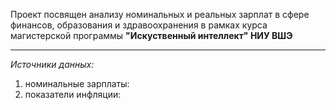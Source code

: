 Проект посвящен анализу номинальных и реальных зарплат в сфере финансов, образования и здравоохранения в рамках курса магистерской программы **"Искуственный интеллект" НИУ ВШЭ**

---

_Источники данных:_

1. номинальные зарплаты:
1. показатели инфляции:
